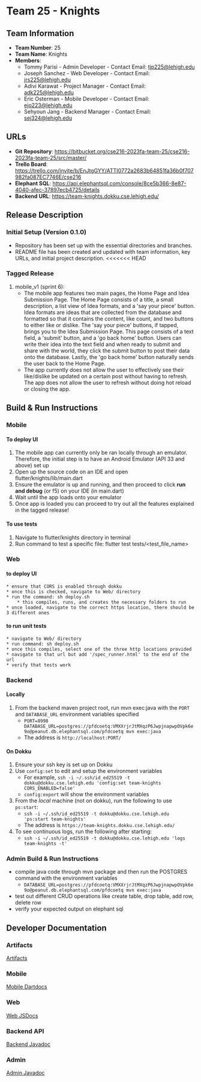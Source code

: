 # Team 25 - Knights

## Team Information
- **Team Number**: 25
- **Team Name**: Knights
- **Members**:
  - Tommy Parisi - Admin Developer - Contact Email: tjp225@lehigh.edu
  - Joseph Sanchez - Web Developer - Contact Email: jrs225@lehigh.edu
  - Adivi Karawat - Project Manager - Contact Email: adk225@lehigh.edu
  - Eric Osterman - Mobile Developer - Contact Email: ejo223@lehigh.edu
  - Sehyoun Jang - Backend Manager - Contact Email: sej324@lehigh.edu

## URLs
- **Git Repository**: <https://bitbucket.org/cse216-2023fa-team-25/cse216-2023fa-team-25/src/master/>
- **Trello Board**: <https://trello.com/invite/b/EnJtgGYY/ATTI0772a2683b64851fa36b0f707982fa087EC7746E/cse216>
- **Elephant SQL**: <https://api.elephantsql.com/console/8ce5b366-8e87-4040-afec-37897ecb4725/details>
- **Backend URL**: <https://team-knights.dokku.cse.lehigh.edu/>

## Release Description

### Initial Setup (Version 0.1.0)
- Repository has been set up with the essential directories and branches.
- README file has been created and updated with team information, key URLs, and initial project description.
<<<<<<< HEAD


### Tagged Release
1. mobile_v1 (sprint 6):
    * The mobile app features two main pages, the Home Page and Idea Submission Page. The Home Page consists of a title, a small description, a list view of Idea formats, and a 'say your piece' button. Idea formats are ideas that are collected from the database and formatted so that it contains the content, like count, and two buttons to either like or dislike. The 'say your piece' buttons, if tapped, brings you to the Idea Submission Page. This page consists of a text field, a 'submit' button, and a 'go back home' button. Users can write their idea into the text field and when ready to submit and share with the world, they click the submit button to post their data onto the database. Lastly, the 'go back home' button naturally sends the user back to the Home Page.
    * The app currently does not allow the user to effectively see their like/dislike be updated on a certain post without having to refresh. 
    The app does not allow the user to refresh without doing hot reload or closing the app.

## Build & Run Instructions

### Mobile
#### To deploy UI
1. The mobile app can currently only be ran locally through an emulator. Therefore, the initial step is to have an Android Emulator (API 33 and above) set up 
2. Open up the source code on an IDE and open flutter/knights/lib/main.dart
3. Ensure the emulator is up and running, and then proceed to click **run and debug** (or f5) on your IDE (in main.dart)
4. Wait until the app loads onto your emulator
5. Once app is loaded you can proceed to try out all the features explained in the tagged release!

#### To use tests
1. Navigate to flutter/knights directory in terminal
2. Run command to test a specific file: flutter test tests/<test_file_name>

### Web
#### to deploy UI
    * ensure that CORS is enabled through dokku
    * once this is checked, navigate to Web/ directory
    * run the command: sh deploy.sh
        * this compiles, runs, and creates the necessary folders to run
    * once loaded, navigate to the correct https location, there should be 3 different ones

#### to run unit tests
    * navigate to Web/ directory
    * run command: sh deploy.sh
    * once this compiles, select one of the three http locations provided
    * navigate to that url but add '/spec_runner.html' to the end of the url
    * verify that tests work

### Backend

#### Locally
1. From the backend maven project root, run mvn exec:java with the `PORT` and `DATABASE_URL` environment variables specified
    * `PORT=8998 DATABASE_URL=postgres://pfdcoetq:VMXXrjrJtMXqzP6JwpjnapwpOVpk6e9o@peanut.db.elephantsql.com/pfdcoetq mvn exec:java`
    * The address is `http://localhost:PORT/`

#### On Dokku
1. Ensure your ssh key is set up on Dokku
2. Use `config:set` to edit and setup the environment variables
    * For example, `ssh -i ~/.ssh/id_ed25519 -t dokku@dokku.cse.lehigh.edu 'config:set team-knights CORS_ENABLED=false'`
    * `config:export` will show the environment variables
3. From the *local* machine (not on dokku), run the following to use `ps:start`:
    * `ssh -i ~/.ssh/id_ed25519 -t dokku@dokku.cse.lehigh.edu 'ps:start team-knights'`
    * The address is `https://team-knights.dokku.cse.lehigh.edu/`
4. To see continuous logs, run the following after starting:
    * `ssh -i ~/.ssh/id_ed25519 -t dokku@dokku.cse.lehigh.edu 'logs team-knights -t'`

### Admin Build & Run Instructions
- compile java code through mvn package and then run the POSTGRES command with the environment variables
    * `DATABASE_URL=postgres://pfdcoetq:VMXXrjrJtMXqzP6JwpjnapwpOVpk6e9o@peanut.db.elephantsql.com/pfdcoetq mvn exec:java`
- test out different CRUD operations like create table, drop table, add row, delete row
- verify your expected output on elephant sql 

## Developer Documentation

### Artifacts
[Artifacts](docs/backend-apidocs/apidocs)

### Mobile
[Mobile Dartdocs](docs/mobile_artifacts/api/index.html)

### Web
[Web JSDocs](docs/web_artifacts/index.html)

### Backend API
[Backend Javadoc](docs/backend-apidocs/site/apidocs/index.html)

### Admin
[Admin Javadoc](docs/admin-apidocs/index.html)

